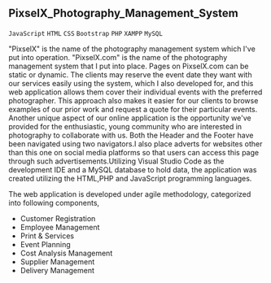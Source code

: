 ## PixselX_Photography_Management_System
`JavaScript` `HTML` `CSS` `Bootstrap` `PHP` `XAMPP` `MySQL`

"PixselX" is the name of the photography management system which I've put into operation.
"PixselX.com" is the name of the photography management system that I put into place. Pages on PixselX.com can be static or dynamic. 
The clients may reserve the event date they want with our services easily using the system, which I also developed for, 
and this web application allows them cover their individual events with the preferred photographer. 
This approach also makes it easier for our clients to browse examples of our prior work and request a quote for their particular events. 
Another unique aspect of our online application is the opportunity we've provided for the enthusiastic, young community who are interested in photography to collaborate with us.
Both the Header and the Footer have been navigated using two navigators.I also place adverts for websites other than this one on social media
platforms so that users can access 
this page through such advertisements.Utilizing Visual Studio Code as the development IDE and a MySQL database to hold data, the application was created utilizing 
the HTML,PHP and JavaScript programming languages.

The web application is developed under agile methodology, categorized into following components,

- Customer Registration
- Employee Management
- Print & Services
- Event Planning
- Cost Analysis Management
- Supplier Management
- Delivery Management

